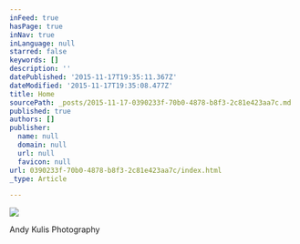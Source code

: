 ```yaml
---
inFeed: true
hasPage: true
inNav: true
inLanguage: null
starred: false
keywords: []
description: ''
datePublished: '2015-11-17T19:35:11.367Z'
dateModified: '2015-11-17T19:35:08.477Z'
title: Home
sourcePath: _posts/2015-11-17-0390233f-70b0-4878-b8f3-2c81e423aa7c.md
published: true
authors: []
publisher:
  name: null
  domain: null
  url: null
  favicon: null
url: 0390233f-70b0-4878-b8f3-2c81e423aa7c/index.html
_type: Article

---
```

![](https://the-grid-user-content.s3-us-west-2.amazonaws.com/91dd636c-a798-4105-b7cd-59054786cbf8.jpg)

Andy Kulis Photography